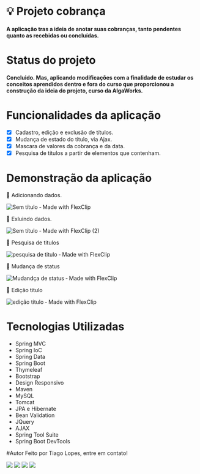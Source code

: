 # :bulb: Projeto cobrança
#### A aplicação tras a ideia de anotar suas cobranças, tanto pendentes quanto as recebidas ou concluídas.
# Status do projeto
#### Concluido. Mas, aplicando modificações com a finalidade de estudar os conceitos aprendidos dentro e fora do curso que proporcionou a construção da ideia do projeto, curso da AlgaWorks.
# Funcionalidades da aplicação
- [x] Cadastro, edição e exclusão de títulos.
- [x] Mudança de estado do titulo, via Ajax.
- [x] Mascara de valores da cobrança e da data.
- [x] Pesquisa de titulos a partir de elementos que contenham.
# Demonstração da aplicação
:large_orange_diamond: Adicionando dados.

![Sem título ‑ Made with FlexClip](https://user-images.githubusercontent.com/58925056/154815457-45c6caea-dfcb-4c9f-b16d-bdf6bd11e124.gif)

:large_orange_diamond: Exluindo dados.

![Sem título ‑ Made with FlexClip (2)](https://user-images.githubusercontent.com/58925056/154815738-c0b96208-b354-4db6-9b94-76c80df35d43.gif)

:large_orange_diamond: Pesquisa de titulos

![pesquisa de titulo ‑ Made with FlexClip](https://user-images.githubusercontent.com/58925056/154815881-8b3f1b93-c1b4-4873-a991-68b4b4ddeedd.gif)

:large_orange_diamond: Mudança de status

![Mudandça de status ‑ Made with FlexClip](https://user-images.githubusercontent.com/58925056/154815931-0c65ae12-74cd-4280-9670-eb50d7ce63d6.gif)

:large_orange_diamond: Edição titulo

![edição titulo ‑ Made with FlexClip](https://user-images.githubusercontent.com/58925056/154816088-0f9ce9c7-c189-4e70-985c-03fce89ba0eb.gif)


# Tecnologias Utilizadas
* Spring MVC
* Spring IoC
* Spring Data
* Spring Boot
* Thymeleaf
* Bootstrap
* Design Responsivo
* Maven
* MySQL
* Tomcat
* JPA e Hibernate
* Bean Validation
* JQuery
* AJAX
* Spring Tool Suite
* Spring Boot DevTools

#Autor
Feito por Tiago Lopes, entre em contato!

  <a href="https://instagram.com/tiago_lopes_14" target="_blank"><img src="https://img.shields.io/badge/-Instagram-%23E4405F?style=for-the-badge&logo=instagram&logoColor=white" target="_blank"></a> 
  <a href="mailto:saxtiago@gmailcom"><img src="https://img.shields.io/badge/-Gmail-%23333?style=for-the-badge&logo=gmail&logoColor=white" target="_blank"></a>
  <a href="https://www.linkedin.com/in/tiagolopesdeveloper/" target="_blank"><img src="https://img.shields.io/badge/-LinkedIn-%230077B5?style=for-the-badge&logo=linkedin&logoColor=white" target="_blank"></a>
  <a href="https://t.me/tiagoLopesDev" target="_blank"><img src="https://img.shields.io/badge/Telegram-2CA5E0?style=for-the-badge&logo=telegram&logoColor=white" target="_blank"></a>
